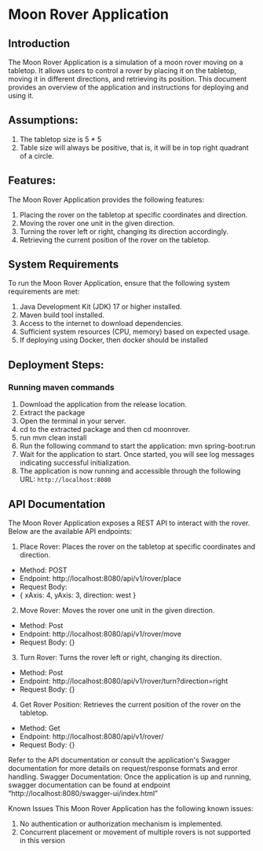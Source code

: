 # Moon Rover Application

## Introduction
The Moon Rover Application is a simulation of a moon rover moving on a tabletop. It
allows users to control a rover by placing it on the tabletop, moving it in different directions,
and retrieving its position. This document provides an overview of the application and
instructions for deploying and using it.

## Assumptions:
1. The tabletop size is 5 * 5
2. Table size will always be positive, that is, it will be in top right quadrant of a
circle.

## Features:
The Moon Rover Application provides the following features:
1. Placing the rover on the tabletop at specific coordinates and direction.
2. Moving the rover one unit in the given direction.
3. Turning the rover left or right, changing its direction accordingly.
4. Retrieving the current position of the rover on the tabletop.
   
## System Requirements
To run the Moon Rover Application, ensure that the following system requirements
are met:
1. Java Development Kit (JDK) 17 or higher installed.
2. Maven build tool installed.
3. Access to the internet to download dependencies.
4. Sufficient system resources (CPU, memory) based on expected usage.
5. If deploying using Docker, then docker should be installed
   
## Deployment Steps:

### Running maven commands
1. Download the application from the release location.
2. Extract the package
3. Open the terminal in your server.
4. cd to the extracted package and then cd moonrover.
5. run mvn clean install
6. Run the following command to start the application:
    mvn spring-boot:run
7. Wait for the application to start. Once started, you will see log messages
indicating successful initialization.
8. The application is now running and accessible through the following URL:
`http://localhost:8080`


## API Documentation
The Moon Rover Application exposes a REST API to interact with the rover. Below are the
available API endpoints:
1. Place Rover: Places the rover on the tabletop at specific coordinates and direction.
  - Method: POST
  - Endpoint: http://localhost:8080/api/v1/rover/place
  - Request Body:
  - {
      xAxis: 4,
      yAxis: 3,
      direction: west
    }

2. Move Rover: Moves the rover one unit in the given direction.
- Method: Post
- Endpoint: http://localhost:8080/api/v1/rover/move
- Request Body: {}

3. Turn Rover: Turns the rover left or right, changing its direction.
- Method: Post
- Endpoint: http://localhost:8080/api/v1/rover/turn?direction=right
- Request Body: {}
  
4. Get Rover Position: Retrieves the current position of the rover on the tabletop.
- Method: Get
- Endpoint: http://localhost:8080/api/v1/rover/
- Request Body: {}


Refer to the API documentation or consult the application&#39;s Swagger documentation for more
details on request/response formats and error handling.
Swagger Documentation:
Once the application is up and running, swagger documentation can be found at
endpoint “http://localhost:8080/swagger-ui/index.html”

Known Issues
This Moon Rover Application has the following known issues:
1. No authentication or authorization mechanism is implemented.
2. Concurrent placement or movement of multiple rovers is not supported in this version
